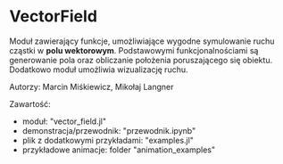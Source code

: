 # VectorField
Moduł zawierający funkcje, umożliwiające wygodne symulowanie ruchu cząstki w **polu wektorowym**. 
Podstawowymi funkcjonalnościami są generowanie pola oraz obliczanie położenia poruszającego się obiektu. 
Dodatkowo moduł umożliwia wizualizację ruchu.

Autorzy: Marcin Miśkiewicz, Mikołaj Langner

Zawartość:
* moduł: "vector_field.jl"
* demonstracja/przewodnik: "przewodnik.ipynb"
* plik z dodatkowymi przykładami: "examples.jl"
* przykładowe animacje: folder "animation_examples" 
